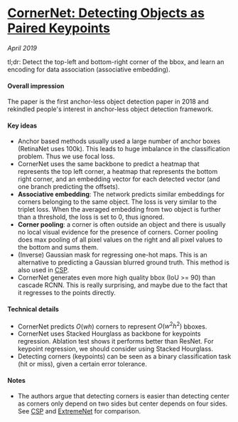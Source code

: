 # [CornerNet: Detecting Objects as Paired Keypoints](https://arxiv.org/pdf/1808.01244.pdf)

_April 2019_

tl;dr: Detect the top-left and bottom-right corner of the bbox, and learn an encoding for data association (associative embedding).

#### Overall impression
The paper is the first anchor-less object detection paper in 2018 and rekindled people's interest in anchor-less object detection framework. 

#### Key ideas
- Anchor based methods usually used a large number of anchor boxes (RetinaNet uses 100k). This leads to huge imbalance in the classification problem. Thus we use focal loss.
- CornerNet uses the same backbone to predict a heatmap that represents the top left corner, a heatmap that represents the bottom right corner, and an embedding vector for each detected vector (and one branch predicting the offsets). 
- **Associative embedding**: The network predicts similar embeddings for corners belonging to the same object. The loss is very similar to the triplet loss. When the averaged embedding from two object is further than a threshold, the loss is set to 0, thus ignored. 
- **Corner pooling**: a corner is often outside an object and there is usually no local visual evidence for the presence of corners. Corner pooling does max pooling of all pixel values on the right and all pixel values to the bottom and sums them. 
- (Inverse) Gaussian mask for regressing one-hot maps. This is an alternative to predicting a Gaussian blurred ground truth. This method is also used in [CSP](csp_center_scale.md).
- CornerNet generates even more high quality bbox (IoU >= 90) than cascade RCNN. This is really surprising, and maybe due to the fact that it regresses to the points directly.

#### Technical details
- CornerNet predicts $O(wh)$ corners to represent $O(w^2h^2)$ bboxes.
- CornerNet uses Stacked Hourglass as backbone for keypoints regression. Ablation test shows it performs better than ResNet. For keypoint regression, we should consider using Stacked Hourglass.
- Detecting corners (keypoints) can be seen as a binary classification task (hit or miss), given a certain error tolerance. 

#### Notes
- The authors argue that detecting corners is easier than detecting center as corners only depend on two sides but center depends on four sides. See [CSP](csp_center_scale.md) and [ExtremeNet](extremenet.md) for comparison.


